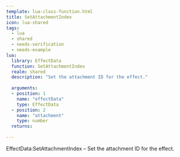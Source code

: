 ```yaml
---
template: lua-class-function.html
title: SetAttachmentIndex
icon: lua-shared
tags:
  - lua
  - shared
  - needs-verification
  - needs-example
lua:
  library: EffectData
  function: SetAttachmentIndex
  realm: shared
  description: "Set the attachment ID for the effect."
  
  arguments:
  - position: 1
    name: "effectData"
    type: EffectData
  - position: 2
    name: "attachment"
    type: number
  returns:
    
---
```


<div class="lua__search__keywords">
EffectData:SetAttachmentIndex &#x2013; Set the attachment ID for the effect.
</div>
